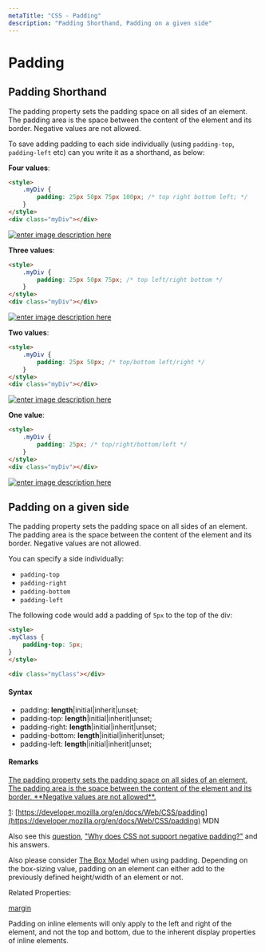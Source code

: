 ```yaml
---
metaTitle: "CSS - Padding"
description: "Padding Shorthand, Padding on a given side"
---
```


# Padding



## Padding Shorthand


The padding property sets the padding space on all sides of an element. The padding area is the space between the content of the element and its border. Negative values are not allowed.

To save adding padding to each side individually (using `padding-top`, `padding-left` etc) can you write it as a shorthand, as below:

**Four values**:

```html
<style>
    .myDiv {
        padding: 25px 50px 75px 100px; /* top right bottom left; */
    }
</style>
<div class="myDiv"></div>

```

[<img src="https://i.stack.imgur.com/xWS9v.png" alt="enter image description here" />](https://i.stack.imgur.com/xWS9v.png)

**Three values**:

```html
<style>
    .myDiv {
        padding: 25px 50px 75px; /* top left/right bottom */
    }
</style>
<div class="myDiv"></div>

```

[<img src="https://i.stack.imgur.com/Qrs3R.png" alt="enter image description here" />](https://i.stack.imgur.com/Qrs3R.png)

**Two values**:

```html
<style>
    .myDiv {
        padding: 25px 50px; /* top/bottom left/right */
    }
</style>
<div class="myDiv"></div>

```

[<img src="https://i.stack.imgur.com/LiW8C.png" alt="enter image description here" />](https://i.stack.imgur.com/LiW8C.png)

**One value**:

```html
<style>
    .myDiv {
        padding: 25px; /* top/right/bottom/left */
    }
</style>
<div class="myDiv"></div>

```

[<img src="https://i.stack.imgur.com/GdRZW.png" alt="enter image description here" />](https://i.stack.imgur.com/GdRZW.png)



## Padding on a given side


The padding property sets the padding space on all sides of an element. The padding area is the space between the content of the element and its border. Negative values are not allowed.

You can specify a side individually:

- `padding-top`
- `padding-right`
- `padding-bottom`
- `padding-left`

The following code would add a padding of `5px` to the top of the div:

```html
<style>
.myClass {
    padding-top: 5px;
}
</style>

<div class="myClass"></div>

```



#### Syntax


- padding: **length**|initial|inherit|unset;
- padding-top: **length**|initial|inherit|unset;
- padding-right: **length**|initial|inherit|unset;
- padding-bottom: **length**|initial|inherit|unset;
- padding-left: **length**|initial|inherit|unset;



#### Remarks


> 
<p><a href="http://stackoverflow.com/questions/4973988/why-does-css-not-support-negative-padding">The padding property sets the padding space on all sides of an
element. The padding area is the space between the content of the
element and its border. **Negative values are not allowed**.</a></p>


[1](http://stackoverflow.com/questions/4973988/why-does-css-not-support-negative-padding): [https://developer.mozilla.org/en/docs/Web/CSS/padding](https://developer.mozilla.org/en/docs/Web/CSS/padding) MDN

Also see this [question](http://stackoverflow.com/questions/4973988/why-does-css-not-support-negative-padding), ["Why does CSS not support negative padding?"](http://stackoverflow.com/questions/4973988/why-does-css-not-support-negative-padding) and his answers.

Also please consider [The Box Model](http://stackoverflow.com/documentation/css/646/the-box-model#t=201704122142044217481) when using padding. Depending on the box-sizing value, padding on an element can either add to the previously defined height/width of an element or not.

Related Properties:

[margin](http://stackoverflow.com/documentation/css/305/margins#t=201608021521171797931)

Padding on inline elements will only apply to the left and right of the element, and not the top and bottom, due to the inherent display properties of inline elements.

